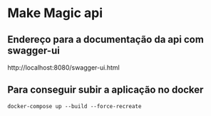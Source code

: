 # Make Magic api

## Endereço para a documentação da api com swagger-ui
http://localhost:8080/swagger-ui.html

## Para conseguir subir a aplicação no docker
``` docker-compose up --build --force-recreate ```
